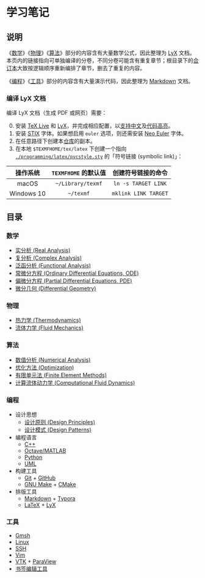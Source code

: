 # 学习笔记

## 说明

《[数学](#数学)》《[物理](#物理)》《[算法](#算法)》部分的内容含有大量数学公式，因此整理为 [LyX](./programming/latex/README.md#LyX) 文档。
本页内的链接指向可单独编译的分卷，不同分卷可能含有重复章节；根目录下的[合订本](#README.lyx)大致按逻辑顺序重新编排了章节，删去了重复的内容。

《[编程](#编程)》《[工具](#工具)》部分的内容含有大量演示代码，因此整理为 [Markdown](./tools/markdown.md) 文档。

### 编译 LyX 文档

编译 LyX 文档（生成 PDF 或网页）需要：

0. 安装 [TeX Live](./programming/latex/README.md#TeX-Live) 和 [LyX](./programming/latex/README.md#LyX)，并完成相应配置，以[支持中文](./programming/latex/README.md#中文支持)及[代码高亮](./programming/latex/README.md#代码高亮)。
1. 安装 [STIX](https://github.com/stipub/stixfonts) 字体。如果想启用 `euler` 选项，则还需安装 [Neo Euler](https://github.com/khaledhosny/euler-otf) 字体。
2. 在任意路径下创建本[仓库](./programming/git.md)的副本。
3. 在本地 `$TEXMFHOME/tex/latex` 下创建一个指向 [`./programming/latex/pvcstyle.sty`](./programming/latex/pvcstyle.sty) 的「符号链接 (symbolic link)」：

|  操作系统  | `TEXMFHOME` 的默认值 |  创建符号链接的命令  |
| :--------: | :------------------: | :------------------: |
|   macOS    |  `~/Library/texmf`   | `ln -s TARGET LINK`  |
| Windows 10 |      `~/texmf`       | `mklink LINK TARGET` |

## 目录

### 数学

- [实分析 (Real Analysis)](./mathematics/analysis/README.lyx)
- [复分析 (Complex Analysis)](./mathematics/complex/README.lyx)
- [泛函分析 (Functional Analysis)](./mathematics/functional/README.lyx)
- [常微分方程 (Ordinary Differential Equations, ODE)](./mathematics/ode/README.lyx)
- [偏微分方程 (Partial Differential Equations, PDE)](./mathematics/pde/README.lyx)
- [微分几何 (Differential Geometry)](./mathematics/geometry/README.lyx)

### 物理
- [热力学 (Thermodynamics)](./physics/heat/README.lyx)
- [流体力学 (Fluid Mechanics)](./physics/fluid/README.lyx)

### 算法
- [数值分析 (Numerical Analysis)](./algorithms/numerical_analysis/README.lyx)
- [优化方法 (Optimization)](./algorithms/optimization/README.lyx)
- [有限单元法 (Finite Element Methods)](./algorithms/finite_element/README.lyx)
- [计算流体动力学 (Computational Fluid Dynamics)](./algorithms/cfd/README.lyx)

### 编程
- 设计思想
  - [设计原则 (Design Principles)](./programming/principles/README.md)
  - [设计模式 (Design Patterns)](./programming/patterns/README.md)
- 编程语言
  - [C++](./programming/cpp/README.md)
  - [Octave/MATLAB](./programming/octave.md)
  - [Python](./programming/python.md)
  - [UML](./programming/uml/README.md)
- 构建工具
  - [Git](./programming/git.md#Git) + [GitHub](./programming/git.md#GitHub)
  - [GNU Make](./programming/make/README.md#GNU-Make) + [CMake](./programming/make/README.md#CMake)
- 排版工具
  - [Markdown](./programming/markdown.md) + [Typora](./programming/markdown.md#Typora)
  - [LaTeX](./programming/latex/README.md) + [LyX](./programming/latex/README.md#LyX)

### 工具
- [Gmsh](./tools/gmsh/README.md)
- [Linux](./tools/linux/README.md)
- [SSH](./tools/ssh.md)
- [Vim](./tools/vim.md)
- [VTK](./tools/vtk/README.md) + [ParaView](./tools/vtk/README.md#ParaView)
- [书签编辑工具](./tools/bookmark.md)
